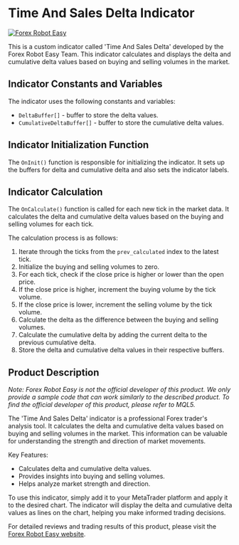 # Time And Sales Delta Indicator

[![Forex Robot Easy](https://forexroboteasy.com/wp-content/uploads/2022/01/forex-robot-easy-logo.png)](https://forexroboteasy.com/forex-robot-review/review-time-and-sales-delta-a-professional-forex-traders-analysis-of-the-indicator/)

This is a custom indicator called 'Time And Sales Delta' developed by the Forex Robot Easy Team. This indicator calculates and displays the delta and cumulative delta values based on buying and selling volumes in the market.

## Indicator Constants and Variables

The indicator uses the following constants and variables:

- `DeltaBuffer[]` - buffer to store the delta values.
- `CumulativeDeltaBuffer[]` - buffer to store the cumulative delta values.

## Indicator Initialization Function

The `OnInit()` function is responsible for initializing the indicator. It sets up the buffers for delta and cumulative delta and also sets the indicator labels.

## Indicator Calculation

The `OnCalculate()` function is called for each new tick in the market data. It calculates the delta and cumulative delta values based on the buying and selling volumes for each tick.

The calculation process is as follows:

1. Iterate through the ticks from the `prev_calculated` index to the latest tick.
2. Initialize the buying and selling volumes to zero.
3. For each tick, check if the close price is higher or lower than the open price.
4. If the close price is higher, increment the buying volume by the tick volume.
5. If the close price is lower, increment the selling volume by the tick volume.
6. Calculate the delta as the difference between the buying and selling volumes.
7. Calculate the cumulative delta by adding the current delta to the previous cumulative delta.
8. Store the delta and cumulative delta values in their respective buffers.

## Product Description

*Note: Forex Robot Easy is not the official developer of this product. We only provide a sample code that can work similarly to the described product. To find the official developer of this product, please refer to MQL5.*

The 'Time And Sales Delta' indicator is a professional Forex trader's analysis tool. It calculates the delta and cumulative delta values based on buying and selling volumes in the market. This information can be valuable for understanding the strength and direction of market movements.

Key Features:
- Calculates delta and cumulative delta values.
- Provides insights into buying and selling volumes.
- Helps analyze market strength and direction.

To use this indicator, simply add it to your MetaTrader platform and apply it to the desired chart. The indicator will display the delta and cumulative delta values as lines on the chart, helping you make informed trading decisions.

For detailed reviews and trading results of this product, please visit the [Forex Robot Easy website](https://forexroboteasy.com/forex-robot-review/review-time-and-sales-delta-a-professional-forex-traders-analysis-of-the-indicator/).
